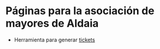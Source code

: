 Páginas para la asociación de mayores de Aldaia
=====================================================

* Herramienta para generar [tickets](./tickets.html)